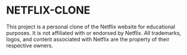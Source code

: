 # NETFLIX-CLONE
This project is a personal clone of the Netflix website for educational purposes. It is not affiliated with or endorsed by Netflix. All trademarks, logos, and content associated with Netflix are the property of their respective owners.
